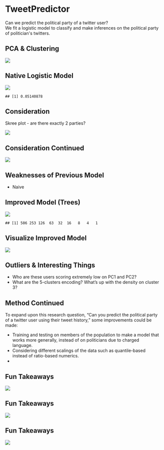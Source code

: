 # TweetPredictor
Can we predict the political party of a twitter user?        
We fit a logistic model to classify and make inferences on the political party of politician's twitters. 


## PCA & Clustering
![](presentation_files/figure-markdown_strict/unnamed-chunk-2-1.png)

## Native Logistic Model
![](presentation_files/figure-markdown_strict/unnamed-chunk-3-1.png)

    ## [1] 0.05140878

Consideration
-------------

Skree plot - are there exactly 2 parties?

![](presentation_files/figure-markdown_strict/unnamed-chunk-5-1.png)

Consideration Continued
-----------------------

![](presentation_files/figure-markdown_strict/unnamed-chunk-6-1.png)

Weaknesses of Previous Model
----------------------------

-   Naive

Improved Model (Trees)
----------------------

![](presentation_files/figure-markdown_strict/unnamed-chunk-7-1.png)

    ## [1] 506 253 126  63  32  16   8   4   1

Visualize Improved Model
------------------------

![](presentation_files/figure-markdown_strict/unnamed-chunk-8-1.png)

Outliers & Interesting Things
-----------------------------

-   Who are these users scoring extremely low on PC1 and PC2?
-   What are the 5-clusters encoding? What’s up with the density on
    cluster 3?

Method Continued
----------------

To expand upon this research question, “Can you predict the political
party of a twitter user using their tweet history,” some improvements
could be made:

-   Training and testing on members of the population to make a model
    that works more generally, instead of on politicians due to charged
    language.
-   Considering different scalings of the data such as quantile-based
    instead of ratio-based numerics.
-   

Fun Takeaways
-------------

![](images/all_words_dot.png)

Fun Takeaways
-------------

![](images/hash_tags_dot.png)

Fun Takeaways
-------------

![](images/hash_tags_bar.png)
